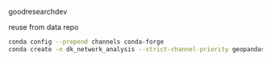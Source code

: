 
goodresearchdev

reuse from data repo

```bash
conda config --prepend channels conda-forge
conda create -n dk_network_analysis --strict-channel-priority geopandas seaborn psycopg2 contextily sqlalchemy geoalchemy2 pyarrow h3-py pyyaml plotly plotly_express==0.4.0 ipykernel
```
